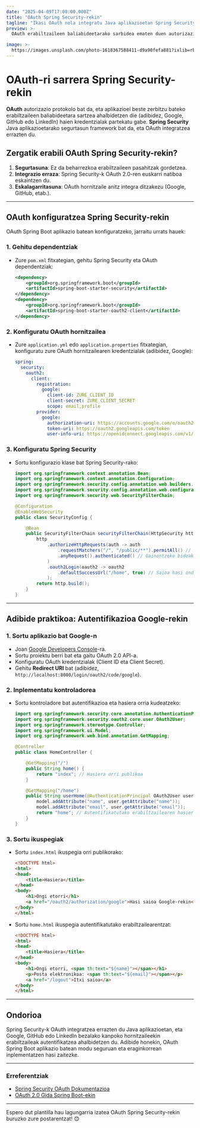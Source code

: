 ```yaml
---
date: "2025-04-09T17:00:00.000Z"
title: "OAuth Spring Security-rekin"
tagline: "Ikasi OAuth nola integratu Java aplikazioetan Spring Security erabiliz."
preview: >-
  OAuth erabiltzaileen baliabideetarako sarbidea ematen duen autorizazio estandar bat da, haien kredentzialak partekatu gabe. Post honetan, OAuth konfiguratzen irakatsiko dizugu Spring Security erabiliz Java aplikazio batean.

image: >-
  https://images.unsplash.com/photo-1618367588411-d9a90fefa881?ixlib=rb-1.2.1&ixid=MnwxMjA3fDB8MHxwaG90by1wYWdlfHx8fGVufDB8fHx8&auto=format&fit=crop&w=1074&q=80
---
```


# OAuth-ri sarrera Spring Security-rekin

**OAuth** autorizazio protokolo bat da, eta aplikazioei beste zerbitzu bateko erabiltzaileen baliabideetara sartzea ahalbidetzen die (adibidez, Google, GitHub edo LinkedIn) haien kredentzialak partekatu gabe. **Spring Security** Java aplikazioetarako segurtasun framework bat da, eta OAuth integratzea errazten du.

## Zergatik erabili OAuth Spring Security-rekin?

1. **Segurtasuna**: Ez da beharrezkoa erabiltzaileen pasahitzak gordetzea.
2. **Integrazio erraza**: Spring Security-k OAuth 2.0-ren euskarri natiboa eskaintzen du.
3. **Eskalagarritasuna**: OAuth hornitzaile anitz integra ditzakezu (Google, GitHub, etab.).

---

## **OAuth konfiguratzea Spring Security-rekin**

OAuth Spring Boot aplikazio batean konfiguratzeko, jarraitu urrats hauek:

### 1. **Gehitu dependentziak**
   - Zure `pom.xml` fitxategian, gehitu Spring Security eta OAuth dependentziak:
     ```xml
     <dependency>
         <groupId>org.springframework.boot</groupId>
         <artifactId>spring-boot-starter-security</artifactId>
     </dependency>
     <dependency>
         <groupId>org.springframework.boot</groupId>
         <artifactId>spring-boot-starter-oauth2-client</artifactId>
     </dependency>
     ```

### 2. **Konfiguratu OAuth hornitzailea**
   - Zure `application.yml` edo `application.properties` fitxategian, konfiguratu zure OAuth hornitzailearen kredentzialak (adibidez, Google):
     ```yaml
     spring:
       security:
         oauth2:
           client:
             registration:
               google:
                 client-id: ZURE_CLIENT_ID
                 client-secret: ZURE_CLIENT_SECRET
                 scope: email,profile
             provider:
               google:
                 authorization-uri: https://accounts.google.com/o/oauth2/auth
                 token-uri: https://oauth2.googleapis.com/token
                 user-info-uri: https://openidconnect.googleapis.com/v1/userinfo
     ```

### 3. **Konfiguratu Spring Security**
   - Sortu konfigurazio klase bat Spring Security-rako:
     ```java
     import org.springframework.context.annotation.Bean;
     import org.springframework.context.annotation.Configuration;
     import org.springframework.security.config.annotation.web.builders.HttpSecurity;
     import org.springframework.security.config.annotation.web.configuration.EnableWebSecurity;
     import org.springframework.security.web.SecurityFilterChain;

     @Configuration
     @EnableWebSecurity
     public class SecurityConfig {

         @Bean
         public SecurityFilterChain securityFilterChain(HttpSecurity http) throws Exception {
             http
                 .authorizeHttpRequests(auth -> auth
                     .requestMatchers("/", "/public/**").permitAll() // Bide publikoak
                     .anyRequest().authenticated() // Gainontzeko bideak autentifikazioa behar dute
                 )
                 .oauth2Login(oauth2 -> oauth2
                     .defaultSuccessUrl("/home", true) // Saioa hasi ondoren birbideratu
                 );
             return http.build();
         }
     }
     ```

---

## **Adibide praktikoa: Autentifikazioa Google-rekin**

### 1. **Sortu aplikazio bat Google-n**
   - Joan [Google Developers Console](https://console.developers.google.com/)-ra.
   - Sortu proiektu berri bat eta gaitu OAuth 2.0 API-a.
   - Konfiguratu OAuth kredentzialak (Client ID eta Client Secret).
   - Gehitu **Redirect URI** bat (adibidez, `http://localhost:8080/login/oauth2/code/google`).

### 2. **Inplementatu kontroladorea**
   - Sortu kontroladore bat autentifikazioa eta hasiera orria kudeatzeko:
     ```java
     import org.springframework.security.core.annotation.AuthenticationPrincipal;
     import org.springframework.security.oauth2.core.user.OAuth2User;
     import org.springframework.stereotype.Controller;
     import org.springframework.ui.Model;
     import org.springframework.web.bind.annotation.GetMapping;

     @Controller
     public class HomeController {

         @GetMapping("/")
         public String home() {
             return "index"; // Hasiera orri publikoa
         }

         @GetMapping("/home")
         public String userHome(@AuthenticationPrincipal OAuth2User user, Model model) {
             model.addAttribute("name", user.getAttribute("name"));
             model.addAttribute("email", user.getAttribute("email"));
             return "home"; // Autentifikatutako erabiltzailearen hasiera orria
         }
     }
     ```

### 3. **Sortu ikuspegiak**
   - Sortu `index.html` ikuspegia orri publikorako:
     ```html
     <!DOCTYPE html>
     <html>
     <head>
         <title>Hasiera</title>
     </head>
     <body>
         <h1>Ongi etorri</h1>
         <a href="/oauth2/authorization/google">Hasi saioa Google-rekin</a>
     </body>
     </html>
     ```

   - Sortu `home.html` ikuspegia autentifikatutako erabiltzailearentzat:
     ```html
     <!DOCTYPE html>
     <html>
     <head>
         <title>Hasiera</title>
     </head>
     <body>
         <h1>Ongi etorri, <span th:text="${name}"></span></h1>
         <p>Posta elektronikoa: <span th:text="${email}"></span></p>
         <a href="/logout">Itxi saioa</a>
     </body>
     </html>
     ```

---

## **Ondorioa**

Spring Security-k OAuth integratzea errazten du Java aplikazioetan, eta Google, GitHub edo LinkedIn bezalako kanpoko hornitzaileekin erabiltzaileak autentifikatzea ahalbidetzen du. Adibide honekin, OAuth Spring Boot aplikazio batean modu seguruan eta eraginkorrean inplementatzen hasi zaitezke.

---

### **Erreferentziak**
- [Spring Security OAuth Dokumentazioa](https://docs.spring.io/spring-security/reference/servlet/oauth2/index.html)
- [OAuth 2.0 Gida Spring Boot-ekin](https://spring.io/guides/tutorials/spring-boot-oauth2/)

---

Espero dut plantilla hau lagungarria izatea OAuth Spring Security-rekin buruzko zure postarentzat! 😊